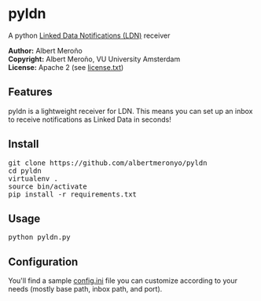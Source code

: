# pyldn
A python [Linked Data Notifications (LDN)](https://github.com/w3c/ldn) receiver

**Author:**	Albert Meroño  
**Copyright:**	Albert Meroño, VU University Amsterdam  
**License:**	Apache 2 (see [license.txt](license.txt))

## Features
pyldn is a lightweight receiver for LDN. This means you can set up an inbox to receive notifications as Linked Data in seconds!

## Install
<pre>
git clone https://github.com/albertmeronyo/pyldn
cd pyldn
virtualenv .
source bin/activate
pip install -r requirements.txt
</pre>

## Usage
<pre>
python pyldn.py
</pre>

## Configuration
You'll find a sample [config.ini](config.ini) file you can customize according to your needs (mostly base path, inbox path, and port).
